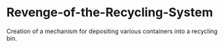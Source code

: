 # Revenge-of-the-Recycling-System
Creation of a mechanism for depositing various containers into a recycling bin.
